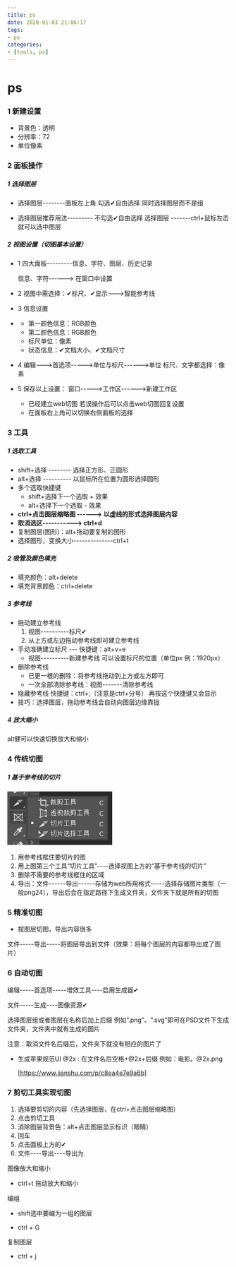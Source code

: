 ```yaml
---
title: ps
date: 2020-01-03 21:06:17
tags:
- ps
categories:
- [tools, ps]
---
```


# ps
###  1 新建设置

* 背景色：透明
* 分辨率：72
* 单位像素

###  2 面板操作

#####  1 选择图层

*  选择图层--------面板左上角  勾选✔自由选择   同时选择图层而不是组

* 选择图层推荐用法--------- 不勾选✔自由选择  选择图层   -------ctrl+鼠标左击就可以选中图层

#####  2 视图设置（切图基本设置）

* 1 四大面板---------信息、字符、图层、历史记录

  信息、字符------> 在窗口中设置

* 2 视图中需选择：✔标尺、✔显示--->智能参考线
* 3 信息设置
* * 第一颜色信息：RGB颜色
  * 第二颜色信息：RGB颜色
  * 标尺单位：像素
  * 状态信息：✔文档大小、✔文档尺寸
* 4 编辑--->首选项----->单位与标尺------>单位    标尺、文字都选择：像素
* 5 保存以上设置： 窗口----->工作区------>新建工作区
  * 已经建立web切图   若误操作后可以点击web切图回复设置
  * 在面板右上角可以切换右侧面板的选择



###  3 工具

#####  1 选取工具

* shift+选择   --------  选择正方形、正圆形
* alt+选择  ----------   以鼠标所在位置为圆形选择圆形
* 多个选取快捷键
  * shift+选择下一个选取   + 效果
  * alt+选择下一个选取   - 效果
* **ctrl+点击图层缩略图  ------>  以虚线的形式选择图层内容**
* **取消选区-----------> ctrl+d**
* 复制图层(图形)：alt+拖动要复制的图形
* 选择图形，变换大小--------------ctrl+t

#####  2 吸管及颜色填充

* 填充颜色：alt+delete
* 填充背景颜色：ctrl+delete

#####  3 参考线

* 拖动建立参考线
  1. 视图----------标尺✔
  2. 从上方或左边拖动参考线即可建立参考线
* 手动准确建立标尺   ---  快捷键：alt+v+e
  * 视图----------新建参考线  可以设置标尺的位置（单位px  例：1920px）
* 删除参考线   
  *  已更一根的删除：将参考线拖动到上方或左方即可   
  * 一次全部清除参考线：视图-------清除参考线
* 隐藏参考线    快捷键：ctrl+;（注意是ctrl+分号）     再按这个快捷键又会显示
* 技巧：选择图层，拖动参考线会自动向图层边缘靠拢

#####  4 放大缩小

alt健可以快速切换放大和缩小



###  4 传统切图

#####  1 基于参考线的切片

![](ps/20200318135400183.png)

1. 用参考线框住要切片的图
2. 用上图第三个工具“切片工具”----选择视图上方的“基于参考线的切片”
3. 删除不需要的参考线框住的区域
4. 导出：文件------导出------存储为web所用格式-----选择存储图片类型（一般png24），导出后会在指定路径下生成文件夹，文件夹下就是所有的切图



###  5 精准切图

* 按图层切图，导出内容很多

文件-----导出-----将图层导出到文件（效果：将每个图层的内容都导出成了图片）



###  6 自动切图

编辑-----首选项-----增效工具----启用生成器✔

文件-----生成----图像资源✔

选择图层组或者图层在名称后加上后缀  例如“.png”、“.svg”即可在PSD文件下生成文件夹，文件夹中就有生成的图片

注意：取消文件名后缀后，文件夹下就没有相应的图片了

* 生成苹果规范UI @2x  : 在文件名后空格+@2x+后缀   例如：电影。@2x.png

  [https://www.jianshu.com/p/c8ea4e7e9a6b]



###  7 剪切工具实现切图

1. 选择要剪切的内容（先选择图层，在ctrl+点击图层缩略图）
2. 点击剪切工具
3. 消除图层背景色：alt+点击图层显示标识（眼睛）
4. 回车
5. 点击面板上方的✔
6. 文件----导出----导出为





图像放大和缩小

* ctrl+t  拖动放大和缩小

编组

* shift选中要编为一组的图层

* ctrl + G

复制图层

* ctrl + j
